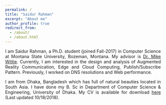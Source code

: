 ```yaml
---
permalink: /
title: "Saidur Rahman"
excerpt: "About me"
author_profile: true
redirect_from:
  - /about/
  - /about.html
---
```

<html>
<script>
function getAge() {

    function isLeap(year) {
        return year % 4 == 0 && (year % 100 != 0 || year % 400 == 0);
    }
    var birthDate = new Date(2017, 8, 27);
    var now = new Date(),
        age = now.getFullYear() - birthDate.getFullYear(),
        doyNow = now.getDoY(),
        doyBirth = birthDate.getDoY();

    // normalize day-of-year in leap years
    if (isLeap(now.getFullYear()) && doyNow > 58 && doyBirth > 59)
        doyNow--;

    if (isLeap(birthDate.getFullYear()) && doyNow > 58 && doyBirth > 59)
        doyBirth--;

    if (doyNow <= doyBirth)
        age--;  // birthday not yet passed this year, so -1
    if(age>2)
    {
      document.write(age+"rd");
    }
    else
    {
      document.write(age+"nd");      
    }
}


</script>
<body>
<p align="justify">I am Saidur Rahman, a Ph.D. student (joined Fall-2017) in Computer Science at Montana State University, Bozeman, Montana. My advisor is <a href="https://www.cs.montana.edu/mwittie/">Dr. Mike Wittie</a>. Currently, I am interested in the design and analysis of Augmented Reality Communication, Edge and Cloud Computing, Publish/Subscribe Pattern. Previously, I worked on DNS resolutions and Web performance.</p>

<p align="justify">I am from Dhaka, Bangladesh which has full of natural beauties located in South Asia. I have done my B. Sc in Department of Computer Science & Engineering, University of Dhaka. My CV is available for download <a href="https://drive.google.com/open?id=1_yVql-dvmtEDtGU-0F_6sEFFOSMffnfe">here</a> (Last updated 10/18/2018).</p>
</body>
</html>
